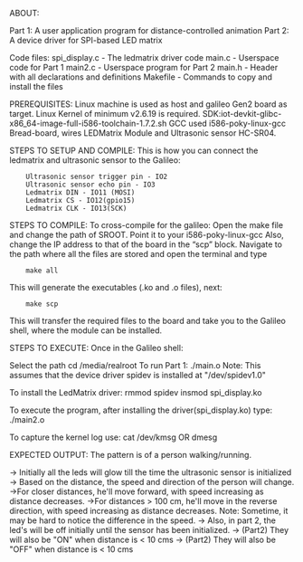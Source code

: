 ﻿
ABOUT:

Part 1: A user application program for distance-controlled animation
Part 2: A device driver for SPI-based LED matrix

Code files:
		spi_display.c - The ledmatrix driver code
		main.c - Userspace code for Part 1
		main2.c - Userspace program for Part 2
		main.h - Header with all declarations and definitions
		Makefile - Commands to copy and install the files

PREREQUISITES:
Linux machine is used as host and galileo Gen2 board as target.
Linux Kernel of minimum v2.6.19 is required.
SDK:iot-devkit-glibc-x86_64-image-full-i586-toolchain-1.7.2.sh
GCC used i586-poky-linux-gcc
Bread-board, wires LEDMatrix Module and Ultrasonic sensor HC-SR04.

STEPS TO SETUP AND COMPILE:
This is how you can connect the ledmatrix and ultrasonic sensor to the Galileo:

		Ultrasonic sensor trigger pin - IO2
		Ultrasonic sensor echo pin - IO3
		Ledmatrix DIN - IO11 (MOSI)
		Ledmatrix CS - IO12(gpio15)
		Ledmatrix CLK - IO13(SCK)

STEPS TO COMPILE:
To cross-compile for the galileo:
Open the make file and change the path of SROOT. Point it to your i586-poky-linux-gcc
Also, change the IP address to that of the board in the “scp” block.
Navigate to the path where all the files are stored and open the terminal and type

		make all 
This will generate the executables (.ko and .o files), next:

		make scp
This will transfer the required files to the board and take you to the Galileo shell, where the module can be installed.

STEPS TO EXECUTE:
Once in the Galileo shell:

Select the path
		cd /media/realroot
To run Part 1:
		./main.o
Note: This assumes that the device driver spidev is installed at "/dev/spidev1.0"

To install the LedMatrix driver:
		rmmod spidev
		insmod spi_display.ko

To execute the program, after installing the driver(spi_display.ko) type:
		./main2.o

To capture the kernel log use: 
		cat /dev/kmsg
OR
		dmesg

EXPECTED OUTPUT:
The pattern is of a person walking/running.

-> Initially all the leds will glow till the time the ultrasonic sensor is initialized
-> Based on the distance, the speed and direction of the person will change.
->For closer distances, he'll move forward, with speed increasing as distance decreases.
->For distances > 100 cm, he'll move in the reverse direction, with speed increasing as distance decreases.
Note: Sometime, it may be hard to notice the difference in the speed.
-> Also, in part 2, the led's will be off initially until the sensor has been initialized.
-> (Part2) They will also be "ON" when distance is < 10 cms
-> (Part2) They will also be "OFF" when distance is < 10 cms
